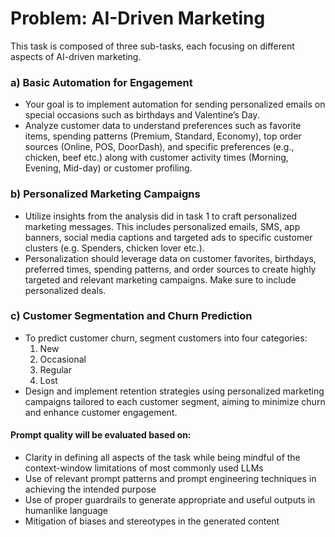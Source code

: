 # Problem: AI-Driven Marketing
This task is composed of three sub-tasks, each focusing on different aspects of AI-driven marketing.

### a) Basic Automation for Engagement

- Your goal is to implement automation for sending personalized emails on special occasions such as birthdays and Valentine’s Day.
- Analyze customer data to understand preferences such as favorite items, spending patterns (Premium, Standard, Economy), top order sources (Online, POS, DoorDash), and specific preferences (e.g., chicken, beef etc.) along with customer activity times (Morning, Evening, Mid-day) or customer profiling.

### b) Personalized Marketing Campaigns
- Utilize insights from the analysis did in task 1 to craft personalized marketing messages. This includes personalized emails, SMS, app banners, social media captions and targeted ads to specific customer clusters (e.g. Spenders, chicken lover etc.).
- Personalization should leverage data on customer favorites, birthdays, preferred times, spending patterns, and order sources to create highly targeted and relevant marketing campaigns. Make sure to include personalized deals.

### c) Customer Segmentation and Churn Prediction

- To predict customer churn, segment customers into four categories: 
    1. New
    2. Occasional
    3. Regular
    4. Lost
- Design and implement retention strategies using personalized marketing campaigns tailored to each customer segment, aiming to minimize churn and enhance customer engagement.


#### Prompt quality will be evaluated based on:
- Clarity in defining all aspects of the task while being mindful of the context-window limitations of most commonly used LLMs
- Use of relevant prompt patterns and prompt engineering techniques in achieving the intended purpose
- Use of proper guardrails to generate appropriate and useful outputs in humanlike language
- Mitigation of biases and stereotypes in the generated content
